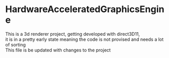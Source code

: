 # HardwareAcceleratedGraphicsEngine
This is a 3d renderer project, getting developed with direct3D11, <br>
it is in a pretty early state meaning the code is not provised and needs a lot of sorting <br>
This file is be updated with changes to the project
